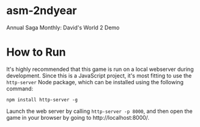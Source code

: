 # asm-2ndyear
Annual Saga Monthly: David's World 2 Demo

# How to Run

It's highly recommended that this game is run on a local webserver during development. Since this is a JavaScript project, it's most fitting to use the `http-server` Node package, which can be installed using the following command: 

```
npm install http-server -g
```

Launch the web server by calling `http-server -p 8000`, and then open the game in your browser by going to http://localhost:8000/.

